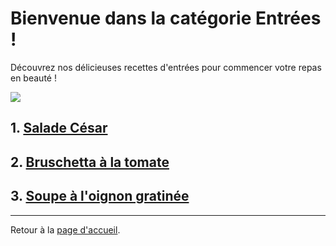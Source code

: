 # Bienvenue dans la catégorie Entrées !

Découvrez nos délicieuses recettes d'entrées pour commencer votre repas en beauté !

![](https://images.ricardocuisine.com/services/recipes/8440.jpg)

## 1. [Salade César](recettes/salade-cesar.md)

## 2. [Bruschetta à la tomate](recettes/bruschetta-tomate.md)

## 3. [Soupe à l'oignon gratinée](recettes/soupe-oignon-gratinee.md)

---

Retour à la [page d'accueil](index.md).
